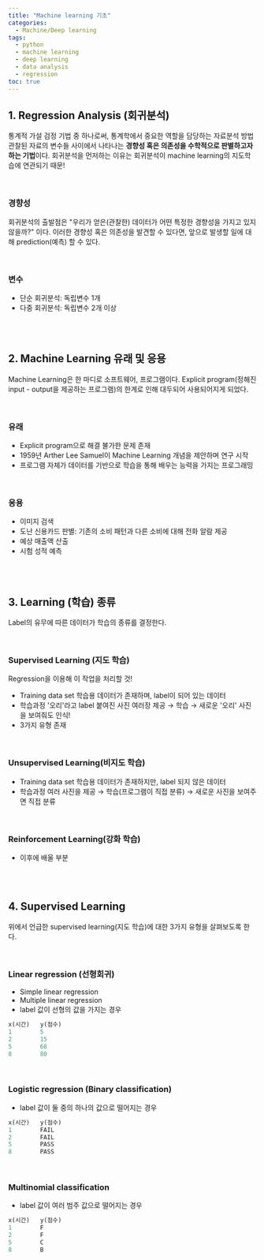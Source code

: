```yaml
---
title: "Machine learning 기초"
categories: 
  - Machine/Deep learning 
tags:
  - python
  - machine learning
  - deep learning
  - data analysis
  - regression
toc: true
---
```


## 1. Regression Analysis (회귀분석)

통계적 가설 검정 기법 중 하나로써, 통계학에서 중요한 역할을 담당하는 자료분석 방법 관찰된 자료의 변수들 사이에서 나타나는 **경향성 혹은 의존성을 수학적으로 판별하고자 하는 기법**이다. 회귀분석을 먼저하는 이유는 회귀분석이 machine learning의 지도학습에 연관되기 때문!

<br>

### 경향성

회귀분석의 출발점은 "우리가 얻은(관찰한) 데이터가 어떤 특정한 경향성을 가지고 있지 않을까?" 이다. 이러한 경향성 혹은 의존성을 발견할 수 있다면, 앞으로 발생할 일에 대해 prediction(예측) 할 수 있다. 

<br>

### 변수

- 단순 회귀분석: 독립변수 1개
- 다중 회귀분석: 독립변수 2개 이상

<br><br>

## 2. Machine Learning 유래 및 응용 

Machine Learning은 한 마디로 소프트웨어, 프로그램이다. Explicit program(정해진 input - output을 제공하는 프로그램)의 한계로 인해 대두되어 사용되어지게 되었다. 

<br>


### 유래 

- Explicit program으로 해결 불가한 문제 존재
- 1959년 Arther Lee Samuel이 Machine Learning 개념을 제안하며 연구 시작
- 프로그램 자체가 데이터를 기반으로 학습을 통해 배우는 능력을 가지는 프로그래밍

<br>

### 응용

- 이미지 검색
- 도난 신용카드 판별: 기존의 소비 패턴과 다른 소비에 대해 전화 알람 제공
- 예상 매출액 산출
- 시험 성적 예측

<br><br>

## 3. Learning (학습) 종류 

Label의 유무에 따른 데이터가 학습의 종류를 결정한다.

<br>

### Supervised Learning (지도 학습)

Regression을 이용해 이 작업을 처리할 것!

- Training data set 학습용 데이터가 존재하며, label이 되어 있는 데이터
- 학습과정 '오리'라고 label 붙여진 사진 여러장 제공 → 학습 → 새로운 '오리' 사진을 보여줘도 인식!
- 3가지 유형 존재

<br>

### Unsupervised Learning(비지도 학습)

- Training data set 학습용 데이터가 존재하지만, label 되지 않은 데이터
- 학습과정 여러 사진을 제공 → 학습(프로그램이 직접 분류) → 새로운 사진을 보여주면 직접 분류

<br>

### Reinforcement Learning(강화 학습)

- 이후에 배울 부분

<br><br>

## 4. Supervised Learning 

위에서 언급한 supervised learning(지도 학습)에 대한 3가지 유형을 살펴보도록 한다. 

<br>

### Linear regression (선형회귀)

- Simple linear regression
- Multiple linear regression
- label 값이 선형의 값을 가지는 경우

```python
x(시간)   y(점수)
1        5
2        15
5        68
8        80
```

<br>

### Logistic regression (Binary classification)

- label 값이 둘 중의 하나의 값으로 떨어지는 경우

```python
x(시간)   y(점수)
1        FAIL
2        FAIL
5        PASS
8        PASS
```

<br>

### Multinomial classification

- label 값이 여러 범주 값으로 떨어지는 경우

```python
x(시간)   y(점수)
1        F
2        F
5        C
8        B
```